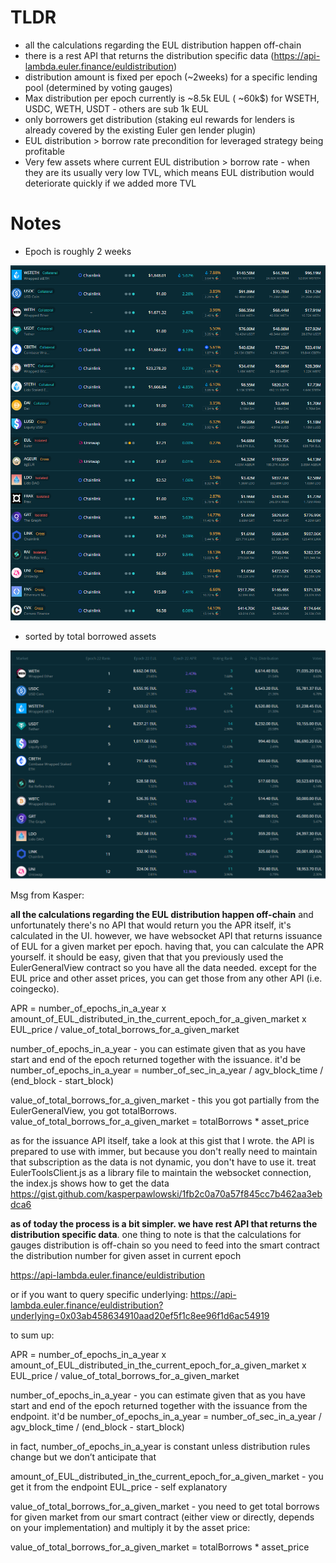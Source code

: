 

# TLDR

+ all the calculations regarding the EUL distribution happen off-chain
+ there is a  rest API that returns the distribution specific data (https://api-lambda.euler.finance/euldistribution)
+ distribution amount is fixed per epoch (~2weeks) for a specific lending pool (determined by voting gauges) 
+ Max distribution per epoch currently is ~8.5k EUL ( ~60k$) for WSETH, USDC, WETH, USDT - others are sub 1k EUL
+ only borrowers get distribution (staking eul rewards for lenders is already covered by the existing Euler gen lender plugin)
+ EUL distribution > borrow rate precondition for leveraged strategy being profitable
+ Very few assets where current EUL distribution > borrow rate - when they are its usually very low TVL, which means EUL distribution would deteriorate quickly if we added more TVL





# Notes

* Epoch is roughly 2 weeks

![image-20230208105616599](image-20230208105616599.png)

* sorted by total borrowed assets

![image-20230208104012691](image-20230208104012691.png)

Msg from Kasper:

**all the calculations regarding the EUL distribution happen off-chain** and unfortunately there's no API that would return you the APR itself, it's calculated in the UI. however, we have websocket API that returns issuance of EUL for a given market per epoch. having that, you can calculate the APR yourself. 
it should be easy, given that that you previously used the EulerGeneralView contract so you have all the data needed. except for the EUL price and other asset prices, you can get those from any other API (i.e. coingecko).

APR = number_of_epochs_in_a_year x amount_of_EUL_distributed_in_the_current_epoch_for_a_given_market x EUL_price / value_of_total_borrows_for_a_given_market

number_of_epochs_in_a_year - you can estimate given that as you have start and end of the epoch returned together with the issuance. it'd be 
number_of_epochs_in_a_year = number_of_sec_in_a_year / agv_block_time / (end_block - start_block)

value_of_total_borrows_for_a_given_market - this you got partially from the EulerGeneralView, you got totalBorrows.
value_of_total_borrows_for_a_given_market = totalBorrows * asset_price

as for the issuance API itself, take a look at this gist that I wrote. the API is prepared to use with immer, but because you don't really need to maintain that subscription as the data is not dynamic, you don't have to use it. treat EulerToolsClient.js as a library file to maintain the websocket connection, the index.js shows how to get the data
https://gist.github.com/kasperpawlowski/1fb2c0a70a57f845cc7b462aa3ebdca6



**as of today the process is a bit simpler. we have rest API that returns the distribution specific data**. one thing to note is that the calculations for gauges distribution is off-chain so you need to feed into the smart contract the distribution number for given asset in current epoch



https://api-lambda.euler.finance/euldistribution

or if you want to query specific underlying:
https://api-lambda.euler.finance/euldistribution?underlying=0x03ab458634910aad20ef5f1c8ee96f1d6ac54919

to sum up:

APR = number_of_epochs_in_a_year x amount_of_EUL_distributed_in_the_current_epoch_for_a_given_market x EUL_price / value_of_total_borrows_for_a_given_market

number_of_epochs_in_a_year - you can estimate given that as you have start and end of the epoch returned together with the issuance from the endpoint. it'd be 
number_of_epochs_in_a_year = number_of_sec_in_a_year / agv_block_time / (end_block - start_block)

in fact, number_of_epochs_in_a_year is constant unless distribution rules change but we don’t anticipate that

amount_of_EUL_distributed_in_the_current_epoch_for_a_given_market - you get it from the endpoint
EUL_price - self explanatory

value_of_total_borrows_for_a_given_market - you need to get total borrows for given market from our smart contract (either view or directly, depends on your implementation) and multiply it by the asset price:

value_of_total_borrows_for_a_given_market = totalBorrows * asset_price



